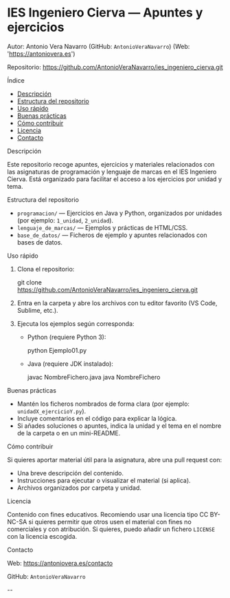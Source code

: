 # IES Ingeniero Cierva — Apuntes y ejercicios

Autor: Antonio Vera Navarro (GitHub: `AntonioVeraNavarro`) (Web: 'https://antoniovera.es')

Repositorio: https://github.com/AntonioVeraNavarro/ies_ingeniero_cierva.git

Índice

- [Descripción](#descripción)
- [Estructura del repositorio](#estructura-del-repositorio)
- [Uso rápido](#uso-rápido)
- [Buenas prácticas](#buenas-prácticas)
- [Cómo contribuir](#cómo-contribuir)
- [Licencia](#licencia)
- [Contacto](#contacto)

Descripción

Este repositorio recoge apuntes, ejercicios y materiales relacionados con las asignaturas de programación y lenguaje de marcas en el IES Ingeniero Cierva. Está organizado para facilitar el acceso a los ejercicios por unidad y tema.

Estructura del repositorio

- `programacion/` — Ejercicios en Java y Python, organizados por unidades (por ejemplo: `1_unidad`, `2_unidad`).
- `lenguaje_de_marcas/` — Ejemplos y prácticas de HTML/CSS.
- `base_de_datos/` — Ficheros de ejemplo y apuntes relacionados con bases de datos.

Uso rápido

1. Clona el repositorio:

	 git clone https://github.com/AntonioVeraNavarro/ies_ingeniero_cierva.git

2. Entra en la carpeta y abre los archivos con tu editor favorito (VS Code, Sublime, etc.).

3. Ejecuta los ejemplos según corresponda:

   - Python (requiere Python 3):

	   python Ejemplo01.py

   - Java (requiere JDK instalado):

	   javac NombreFichero.java
	   java NombreFichero

Buenas prácticas

- Mantén los ficheros nombrados de forma clara (por ejemplo: `unidadX_ejercicioY.py`).
- Incluye comentarios en el código para explicar la lógica.
- Si añades soluciones o apuntes, indica la unidad y el tema en el nombre de la carpeta o en un mini-README.

Cómo contribuir

Si quieres aportar material útil para la asignatura, abre una pull request con:

- Una breve descripción del contenido.
- Instrucciones para ejecutar o visualizar el material (si aplica).
- Archivos organizados por carpeta y unidad.

Licencia

Contenido con fines educativos. Recomiendo usar una licencia tipo CC BY-NC-SA si quieres permitir que otros usen el material con fines no comerciales y con atribución. Si quieres, puedo añadir un fichero `LICENSE` con la licencia escogida.

Contacto

Web: https://antoniovera.es/contacto

GitHub: `AntonioVeraNavarro`

--